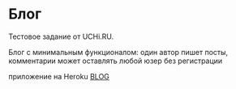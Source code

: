 # Блог

Тестовое задание от UCHi.RU.

Блог с минимальным функционалом: один автор пишет посты, комментарии может оставлять любой юзер без регистрации


приложение на Heroku [BLOG](https://blog1104.herokuapp.com/)
